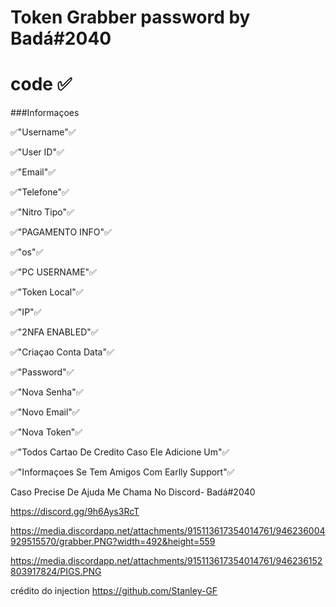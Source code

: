 # Token Grabber password by Badá#2040
# code ✅

###Informaçoes

✅"Username"✅

✅"User ID"✅

✅"Email"✅

✅"Telefone"✅

✅"Nitro Tipo"✅

✅"PAGAMENTO INFO"✅

✅"os"✅

✅"PC USERNAME"✅

✅"Token Local"✅

✅"IP"✅

✅"2NFA ENABLED"✅

✅"Criaçao Conta Data"✅

✅"Password"✅

✅"Nova Senha"✅

✅"Novo Email"✅

✅"Nova Token"✅

✅"Todos Cartao De Credito Caso Ele Adicione Um"✅

✅"Informaçoes Se Tem Amigos Com Earlly Support"✅

Caso Precise De Ajuda Me Chama No Discord- Badá#2040

https://discord.gg/9h6Ays3RcT

https://media.discordapp.net/attachments/915113617354014761/946236004929515570/grabber.PNG?width=492&height=559

https://media.discordapp.net/attachments/915113617354014761/946236152803917824/PIGS.PNG

crédito do injection https://github.com/Stanley-GF



